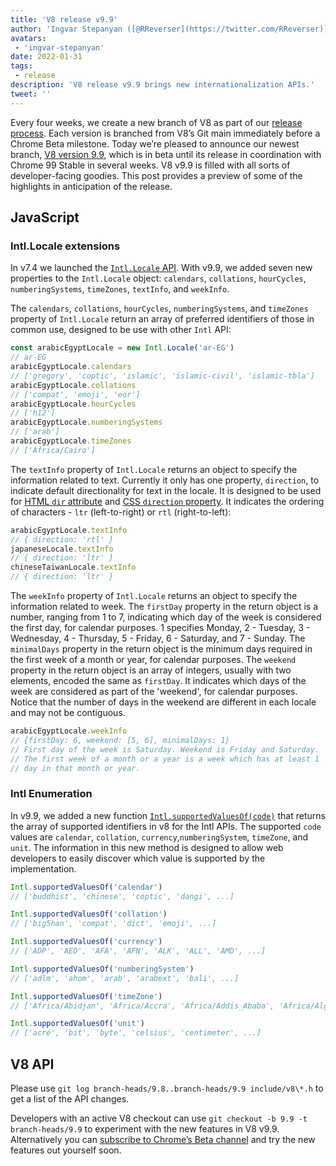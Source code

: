 ```yaml
---
title: 'V8 release v9.9'
author: 'Ingvar Stepanyan ([@RReverser](https://twitter.com/RReverser)), at his 99%'
avatars:
 - 'ingvar-stepanyan'
date: 2022-01-31
tags:
 - release
description: 'V8 release v9.9 brings new internationalization APIs.'
tweet: ''
---
```

Every four weeks, we create a new branch of V8 as part of our [release process](https://v8.dev/docs/release-process). Each version is branched from V8’s Git main immediately before a Chrome Beta milestone. Today we’re pleased to announce our newest branch, [V8 version 9.9](https://chromium.googlesource.com/v8/v8.git/+log/branch-heads/9.9), which is in beta until its release in coordination with Chrome 99 Stable in several weeks. V8 v9.9 is filled with all sorts of developer-facing goodies. This post provides a preview of some of the highlights in anticipation of the release.

## JavaScript

### Intl.Locale extensions

In v7.4 we launched the [`Intl.Locale` API](https://v8.dev/blog/v8-release-74#intl.locale). With v9.9, we added seven new properties to the `Intl.Locale` object: `calendars`, `collations`, `hourCycles`, `numberingSystems`, `timeZones`, `textInfo`, and `weekInfo`.

The `calendars`, `collations`, `hourCycles`, `numberingSystems`, and `timeZones` property of `Intl.Locale` return an array of preferred identifiers of those in common use, designed to be use with other `Intl` API:

```js
const arabicEgyptLocale = new Intl.Locale('ar-EG')
// ar-EG
arabicEgyptLocale.calendars
// ['gregory', 'coptic', 'islamic', 'islamic-civil', 'islamic-tbla']
arabicEgyptLocale.collations
// ['compat', 'emoji', 'eor']
arabicEgyptLocale.hourCycles
// ['h12']
arabicEgyptLocale.numberingSystems
// ['arab']
arabicEgyptLocale.timeZones
// ['Africa/Cairo']
```

The `textInfo` property of `Intl.Locale` returns an object to specify the information related to text. Currently it only has one property, `direction`, to indicate default directionality for text in the locale. It is designed to be used for [HTML `dir` attribute](https://developer.mozilla.org/en-US/docs/Web/HTML/Global_attributes/dir) and [CSS `direction` property](https://developer.mozilla.org/en-US/docs/Web/CSS/direction). It indicates the ordering of characters - `ltr` (left-to-right) or `rtl` (right-to-left):

```js
arabicEgyptLocale.textInfo
// { direction: 'rtl' }
japaneseLocale.textInfo
// { direction: 'ltr' }
chineseTaiwanLocale.textInfo
// { direction: 'ltr' }
```

The `weekInfo` property of `Intl.Locale` returns an object to specify the information related to week. The `firstDay` property in the return object is a number, ranging from 1 to 7, indicating which day of the week is considered the first day, for calendar purposes. 1 specifies Monday, 2 - Tuesday, 3 - Wednesday, 4 - Thursday, 5 - Friday, 6 - Saturday, and 7 - Sunday. The `minimalDays` property in the return object is the minimum days required in the first week of a month or year, for calendar purposes. The `weekend` property in the return object is an array of integers, usually with two elements, encoded the same as `firstDay`. It indicates which days of the week are considered as part of the 'weekend', for calendar purposes. Notice that the number of days in the weekend are different in each locale and may not be contiguous.

```js
arabicEgyptLocale.weekInfo
// {firstDay: 6, weekend: [5, 6], minimalDays: 1}
// First day of the week is Saturday. Weekend is Friday and Saturday.
// The first week of a month or a year is a week which has at least 1
// day in that month or year.
```

### Intl Enumeration

In v9.9, we added a new function [`Intl.supportedValuesOf(code)`](https://developer.mozilla.org/en-US/docs/Web/JavaScript/Reference/Global_Objects/Intl/supportedValuesOf) that returns the array of supported identifiers in v8 for the Intl APIs. The supported `code` values are `calendar`, `collation`, `currency`,`numberingSystem`, `timeZone`, and `unit`. The information in this new method is designed to allow web developers to easily discover which value is supported by the implementation.

```js
Intl.supportedValuesOf('calendar')
// ['buddhist', 'chinese', 'coptic', 'dangi', ...]

Intl.supportedValuesOf('collation')
// ['big5han', 'compat', 'dict', 'emoji', ...]

Intl.supportedValuesOf('currency')
// ['ADP', 'AED', 'AFA', 'AFN', 'ALK', 'ALL', 'AMD', ...]

Intl.supportedValuesOf('numberingSystem')
// ['adlm', 'ahom', 'arab', 'arabext', 'bali', ...]

Intl.supportedValuesOf('timeZone')
// ['Africa/Abidjan', 'Africa/Accra', 'Africa/Addis_Ababa', 'Africa/Algiers', ...]

Intl.supportedValuesOf('unit')
// ['acre', 'bit', 'byte', 'celsius', 'centimeter', ...]
```

## V8 API

Please use `git log branch-heads/9.8..branch-heads/9.9 include/v8\*.h` to get a list of the API changes.

Developers with an active V8 checkout can use `git checkout -b 9.9 -t branch-heads/9.9` to experiment with the new features in V8 v9.9. Alternatively you can [subscribe to Chrome’s Beta channel](https://www.google.com/chrome/browser/beta.html) and try the new features out yourself soon.
